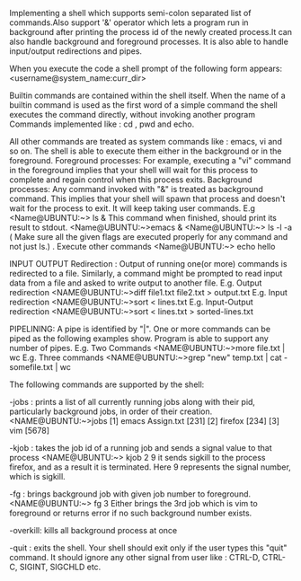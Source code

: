 Implementing a shell which supports semi-colon separated list of commands.Also support '&' operator which lets a program run in background after printing the process id of the newly created process.It can also handle background and foreground processes. It is also able to handle input/output redirections and pipes.


When you execute the code a shell prompt of the following form appears:
<username@system_name:curr_dir>

Builtin commands are contained within the shell itself. When the name of a builtin command is used as the first word of a
simple command the shell executes the command directly, without invoking another program
Commands implemented like :  cd , pwd and echo.

All other commands are treated as system commands like : emacs, vi and so on. The shell is able to execute them either in the
background or in the foreground.
Foreground processes: For example, executing a "vi" command in the foreground implies that your shell will wait for this process
to complete and regain control when this process exits.
Background processes: Any command invoked with "&" is treated as background command. This implies that your shell will
spawn that process and doesn't wait for the process to exit. It will keep taking user commands.
E.g
<Name@UBUNTU:~> ls &
This command when finished, should print its result to stdout.
<Name@UBUNTU:~>emacs &
<Name@UBUNTU:~> ls -l -a ( Make sure all the given flags are executed properly for any command and not just ls.)
. Execute other commands
<Name@UBUNTU:~> echo hello


INPUT OUTPUT Redirection :
Output of running one(or more) commands is redirected to a file. Similarly, a command might
be prompted to read input data from a file and asked to write output to another file.
E.g. Output redirection
<NAME@UBUNTU:~>diff file1.txt file2.txt > output.txt
E.g. Input redirection
<NAME@UBUNTU:~>sort < lines.txt
E.g. Input-Output redirection
<NAME@UBUNTU:~>sort < lines.txt > sorted-lines.txt


PIPELINING: 
A pipe is identified by "|". One or more commands can be piped as the following examples show.
Program is able to support any number of pipes.
E.g. Two Commands
<NAME@UBUNTU:~>more file.txt | wc
E.g. Three commands
<NAME@UBUNTU:~>grep "new" temp.txt | cat - somefile.txt | wc


The following commands are supported by the shell:

-jobs : prints a list of all currently running jobs along with their pid, particularly background jobs, in
order of their creation.
<NAME@UBUNTU:~>jobs
[1] emacs Assign.txt [231]
[2] firefox [234]
[3] vim [5678]

-kjob <jobNumber> <signalNumber>: takes the job id of a running job and sends a signal value to
that process
<NAME@UBUNTU:~> kjob 2 9
it sends sigkill to the process firefox, and as a result it is terminated. Here 9 represents the signal
number, which is sigkill.

-fg <jobNumber>: brings background job with given job number to foreground.
<NAME@UBUNTU:~> fg 3
Either brings the 3rd job which is vim to foreground or returns error if no such background number
exists.

-overkill: kills all background process at once

-quit : exits the shell. Your shell should exit only if the user types this "quit" command. It should
ignore any other signal from user like : CTRL-D, CTRL-C, SIGINT, SIGCHLD etc.
